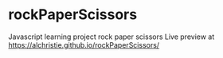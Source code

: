 # rockPaperScissors
Javascript learning project rock paper scissors
Live preview at https://alchristie.github.io/rockPaperScissors/
